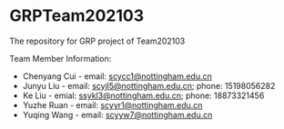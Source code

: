 # GRPTeam202103
The repository for GRP project of Team202103

Team Member Information:
 - Chenyang Cui  - email: scycc1@nottingham.edu.cn
 - Junyu Liu      - email: scyjl5@nottingham.edu.cn; phone: 15198056282
 - Ke Liu         - emial: ssykl3@nottingham.edu.cn; phone: 18873321456
 - Yuzhe Ruan     - email: scyyr1@nottingham.edu.cn
 - Yuqing Wang    - email: scyyw7@nottingham.edu.cn

